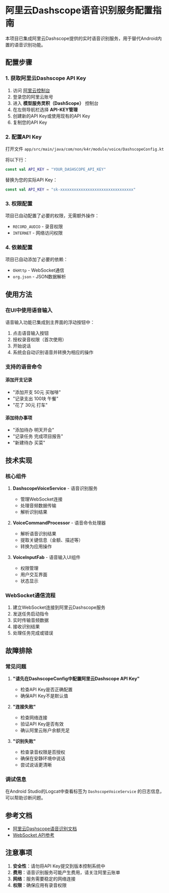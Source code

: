 # 阿里云Dashscope语音识别服务配置指南

本项目已集成阿里云Dashscope提供的实时语音识别服务，用于替代Android内置的语音识别功能。

## 配置步骤

### 1. 获取阿里云Dashscope API Key

1. 访问 [阿里云控制台](https://ecs.console.aliyun.com/)
2. 登录您的阿里云账号
3. 进入 **模型服务灵积（DashScope）** 控制台
4. 在左侧导航栏选择 **API-KEY管理**
5. 创建新的API Key或使用现有的API Key
6. 复制您的API Key

### 2. 配置API Key

打开文件 `app/src/main/java/com/non/k4r/module/voice/DashscopeConfig.kt`

将以下行：
```kotlin
const val API_KEY = "YOUR_DASHSCOPE_API_KEY"
```

替换为您的实际API Key：
```kotlin
const val API_KEY = "sk-xxxxxxxxxxxxxxxxxxxxxxxxxxxxxxxx"
```

### 3. 权限配置

项目已自动配置了必要的权限，无需额外操作：
- `RECORD_AUDIO` - 录音权限
- `INTERNET` - 网络访问权限

### 4. 依赖配置

项目已自动添加了必要的依赖：
- `OkHttp` - WebSocket通信
- `org.json` - JSON数据解析

## 使用方法

### 在UI中使用语音输入

语音输入功能已集成到主界面的浮动按钮中：

1. 点击语音输入按钮
2. 授权录音权限（首次使用）
3. 开始说话
4. 系统会自动识别语音并转换为相应的操作

### 支持的语音命令

#### 添加开支记录
- "添加开支 50元 买咖啡"
- "记录支出 100块 午餐"
- "花了 30元 打车"

#### 添加待办事项
- "添加待办 明天开会"
- "记录任务 完成项目报告"
- "新建待办 买菜"

## 技术实现

### 核心组件

1. **DashscopeVoiceService** - 语音识别服务
   - 管理WebSocket连接
   - 处理音频数据传输
   - 解析识别结果

2. **VoiceCommandProcessor** - 语音命令处理器
   - 解析语音识别结果
   - 提取关键信息（金额、描述等）
   - 转换为应用操作

3. **VoiceInputFab** - 语音输入UI组件
   - 权限管理
   - 用户交互界面
   - 状态显示

### WebSocket通信流程

1. 建立WebSocket连接到阿里云Dashscope服务
2. 发送任务启动指令
3. 实时传输音频数据
4. 接收识别结果
5. 处理任务完成或错误

## 故障排除

### 常见问题

1. **"请先在DashscopeConfig中配置阿里云Dashscope API Key"**
   - 检查API Key是否正确配置
   - 确保API Key不是默认值

2. **"连接失败"**
   - 检查网络连接
   - 验证API Key是否有效
   - 确认阿里云账户余额充足

3. **"识别失败"**
   - 检查录音权限是否授权
   - 确保在安静环境中说话
   - 尝试说话更清晰

### 调试信息

在Android Studio的Logcat中查看标签为 `DashscopeVoiceService` 的日志信息，可以帮助诊断问题。

## 参考文档

- [阿里云Dashscope语音识别文档](https://help.aliyun.com/zh/model-studio/websocket-for-paraformer-real-time-service)
- [WebSocket API参考](https://help.aliyun.com/zh/model-studio/websocket-for-paraformer-real-time-service?spm=a2c4g.11186623.0.0.3d1054e0gzmKLY)

## 注意事项

1. **安全性**：请勿将API Key提交到版本控制系统中
2. **费用**：语音识别服务可能产生费用，请关注阿里云账单
3. **网络**：服务需要稳定的网络连接
4. **权限**：确保应用有录音权限